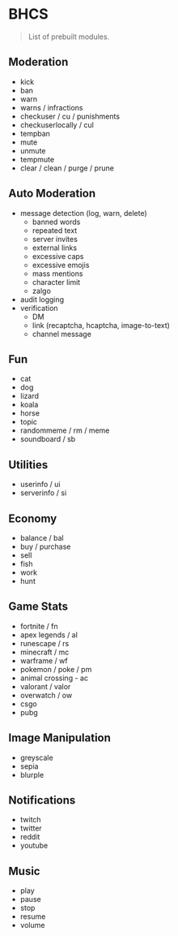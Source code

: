 # BHCS
> List of prebuilt modules.

## Moderation
- kick
- ban
- warn
- warns / infractions
- checkuser / cu / punishments
- checkuserlocally / cul
- tempban
- mute
- unmute
- tempmute
- clear / clean / purge / prune

## Auto Moderation
- message detection (log, warn, delete)
  - banned words
  - repeated text
  - server invites
  - external links
  - excessive caps
  - excessive emojis
  - mass mentions
  - character limit
  - zalgo
- audit logging
- verification
  - DM
  - link (recaptcha, hcaptcha, image-to-text)
  - channel message

## Fun
- cat
- dog
- lizard
- koala
- horse
- topic
- randommeme / rm / meme
- soundboard / sb

## Utilities
- userinfo / ui
- serverinfo / si

## Economy
- balance / bal
- buy / purchase
- sell
- fish
- work
- hunt

## Game Stats
- fortnite / fn
- apex legends / al
- runescape / rs
- minecraft / mc
- warframe / wf
- pokemon / poke / pm
- animal crossing - ac
- valorant / valor
- overwatch / ow
- csgo
- pubg

## Image Manipulation
- greyscale
- sepia
- blurple

## Notifications
- twitch
- twitter
- reddit
- youtube

## Music
- play
- pause
- stop
- resume
- volume
